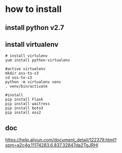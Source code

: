# how to install

## install python v2.7

## install virtualenv

``` 
# install virtulenv
yum install python-virtualenv

#active virtualenv
mkdir oss-to-s3
cd oss-to-s3
python -m virtualenv venv
. venv/bin/activate

#install 
pip install Flask
pip install waitress
pip install boto3
pip install oss2
```


## doc

https://help.aliyun.com/document_detail/122379.html?spm=a2c4g.11174283.6.837.32847da2TgJRHI





